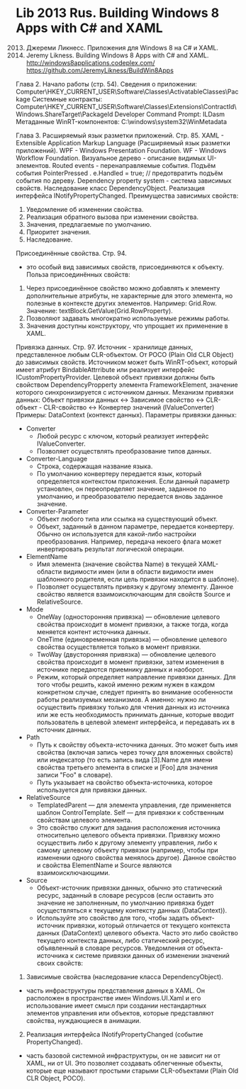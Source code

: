 # Lib 2013 Rus. Building Windows 8 Apps with C# and XAML

2013. Джереми Ликнесс. Приложения для Windows 8 на C# и XAML.
2013. Jeremy Likness. Building Windows 8 Apps with C# and XAML.
http://windows8applications.codeplex.com/
https://github.com/JeremyLikness/BuildWin8Apps

Глава 2. Начало работы (стр. 54).
Сведения о приложении: Computer\HKEY_CURRENT_USER\Software\Classes\ActivatableClasses\Package
Системные контракты: Computer\HKEY_CURRENT_USER\Software\Classes\Extensions\ContractId\Windows.ShareTarget\PackageId
Developer Command Prompt: ILDasm
Метаданные WinRT-компонентов: C:\windows\system32\WinMetadata

Глава 3. Расширяемый язык разметки приложений. Стр. 85.
XAML - Extensible Application Markup Language (Расширяемый язык разметки приложений).
WPF - Windows Presentation Foundation.
WF - Windows Workflow Foundation.
Визуальное дерево - описание видимых UI-элементов.
Routed events - перенаправляемые события.
Подъём события PointerPressed .
e.Handled = true; // предотвратить подъём события по дереву.
Dependency property system - система зависимых свойств.
Наследование класс DependencyObject.
Реализация интерфейса INotifyPropertyChanged.
Преимущества зависимых свойств:
1. Уведомление об изменении свойства.
2. Реализация обратного вызова при изменении свойства.
3. Значения, предлагаемые по умолчанию.
4. Приоритет значения.
5. Наследование.

Присоединённые свойства. Стр. 94.
- это особый вид зависимых свойств, присоединяются к объекту.
Польза присоединённых свойств:
1. Через присоединённое свойство можно добавлять к элементу дополнительные атрибуты, не характерные для этого элемента, 
но полезные в контексте других элементов. Например: Grid.Row. Значение: textBlock.GetValue(Grid.RowProperty).
2. Позволяют задавать многократно используемые режимы работы.
3. Значения доступны конструктору, что упрощает их применение в XAML.

Привязка данных. Стр. 97.
Источник - хранилище данных, представленное любым CLR-объектом. От POCO (Plain Old CLR Object) до зависимых свойств.
Источником может быть WinRT-объект, который имеет атрибут BindableAttrribute или реализует интерфейс ICustomPropertyProvider.
Целевой объект привязки должны быть свойством DependencyPropperty элемента FrameworkElement, значение которого 
синхронизируется с источником данных.
Механизм привязки данных:
	Объект привязки данных
	<-> Зависимое свойство
	<-> CLR-объект - CLR-свойство
	<-> Конвертер значений (IValueConverter)
Примеры:
	<TextBlock Text="{Binding MyNumber}" />
	<TextBlock Text="{Binding Path=MyNumber, Mode=TwoWay}" />
	<TextBlock Text="{Binding ElementName=Slider, Path=Value}" />
	<TextBlock Text="{Binding RelativeSource={RelativeSource Self}, Path=FontSize}" />
  <Expander IsExpanded="{Binding Path=IsExpanded, Source={StaticResource ProgramSettings}}" />
  <Label Content="Enter _user name:" Target="{Binding ElementName=txbUsername}" />
DataContext (контекст данных).
Параметры привязки данных:
- Converter
  - Любой ресурс с ключом, который реализует интерфейс IValueConverter.
  - Позволяет осуществлять преобразование типов данных.
- Converter-Language
  - Строка, содержащая название языка.
  - По умолчанию конвертеру передается язык, который определяется контекстом приложения. Если данный параметр установлен, он переопределяет значение, 
  заданное по умолчанию, и преобразователю передается вновь заданное значение.
- Converter-Parameter
  - Объект любого типа или ссылка на существующий объект.
  - Объект, заданный в данном параметре, передается конвертеру. Обычно он используется для какой-либо настройки преобразования.
  Например, передача некоего флага может инвертировать результат логической операции.
- ElementName
  - Имя элемента (значение свойства Name) в текущей XAML-области видимости имен (или в области видимости имен шаблонного родителя, 
  если цель привязки находится в шаблоне).
  - Позволяет осуществлять привязку к другому элементу. Данное свойство является взаимоисключающим для свойств Source и RelativeSource.
- Mode
  - OneWay (односторонняя привязка) — обновление целевого свойства происходит в момент привязки, а также тогда, когда меняется контент источника данных.
  - OneTime (единовременная привязка) — обновление целевого свойства осуществляется только в момент привязки.
  - TwoWay (двусторонняя привязка) — обновление целевого свойства происходит в момент привязки, затем изменения в источнике передаются приемнику данных и наоборот.
  - Режим, который определяет направление привязки данных. Для того чтобы решить, какой именно режим нужен в каждом конкретном случае, следует принять во внимание 
  особенности работы реализуемых механизмов. А именно: нужно ли осуществить привязку только для чтения данных из источника или же есть необходимость принимать данные, 
  которые вводит пользователь в целевой элемент интерфейса, и передавать их в источник данных.
- Path
  - Путь к свойству объекта-источника данных. Это может быть имя свойства (включая запись через точку для вложенных свойств) или индексатор (то есть запись вида 
  [3].Name для имени свойства третьего элемента в списке и [Foo] для значения записи "Foo" в словаре).
  - Путь указывает на свойство объекта-источника, которое используется для привязки данных.
- RelativeSource
  - TemplatedParent — для элемента управления, где применяется шаблон ControlTemplate. Self — для привязки к собственным свойствам целевого элемента.
  - Это свойство служит для задания расположения источника относительно целевого объекта привязки. Привязку можно осуществить либо к другому элементу управления, 
  либо к самому целевому объекту привязки (например, чтобы при изменении одного свойства менялось другое). Данное свойство и свойства ElementName и Source 
  являются взаимоисключающими.
- Source
  - Объект-источник привязки данных, обычно это статический ресурс, заданный в словаре ресурсов (если оставить это значение не заполненным, по умолчанию привязка 
  будет осуществляться к текущему контексту данных (DataContext)).
  - Используйте это свойство для того, чтобы задать объект-источник привязки, который отличается от текущего контекста данных (DataContext) целевого объекта. 
  Часто это либо свойство текущего контекста данных, либо статический ресурс, объявленный в словаре ресурсов.
Уведомления от объекта-источника к системе привязки данных об изменении значений своих свойств:
1. Зависимые свойства (наследование класса DependencyObject).
- часть инфраструктуры представления данных в XAML. Он расположен в пространстве имен Windows.UI.Xaml и его использование имеет смысл 
при создании нестандартных элементов управления или объектов, которые представляют свойства, нуждающиеся в анимации.
2. Реализация интерфейса INotifyPropertyChanged (событие PropertyChanged).
- часть базовой системной инфраструктуры, он не зависит ни от XAML, ни от UI. Это позволяет создавать облегченные объекты, которые еще называют простыми 
старыми CLR-объектами (Plain Old CLR Object, POCO).
